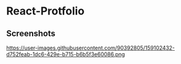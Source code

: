 # React-Protfolio

## Screenshots

https://user-images.githubusercontent.com/90392805/159102432-d752feab-1dc6-429e-b715-b6b5f3e60086.png

